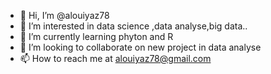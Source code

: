 - 👋 Hi, I’m @alouiyaz78
- 👀 I’m interested in data science ,data analyse,big data..
- 🌱 I’m currently learning phyton and R
- 💞️ I’m looking to collaborate on new project in data analyse
- 📫 How to reach me at alouiyaz78@gmail.com

<!---
alouiyaz78/alouiyaz78 is a ✨ special ✨ repository because its `README.md` (this file) appears on your GitHub profile.
You can click the Preview link to take a look at your changes.
--->
